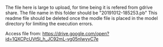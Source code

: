 The file here is large to upload, for time being it is refered from gdrive share.
The file name in this folder should be "20191012-185253.pb"
This readme file should be deleted once the modle file is placed in the model directory for limiting the execution errors.

Access file from:
https://drive.google.com/open?id=1QXCPcUVt5l_h_JC92mL-vg05nlwyyC7e
